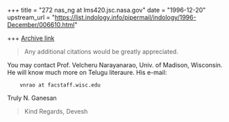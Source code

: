 +++
title = "272 nas_ng at lms420.jsc.nasa.gov"
date = "1996-12-20"
upstream_url = "https://list.indology.info/pipermail/indology/1996-December/006610.html"

+++
[Archive link](https://list.indology.info/pipermail/indology/1996-December/006610.html)


> Any additional citations would be greatly appreciated.  
>

 You may contact Prof. Velcheru Narayanarao, Univ. of Madison, Wisconsin.
He will know much more on Telugu literaure. His e-mail:

        vnrao at facstaff.wisc.edu

Truly
N. Ganesan

> Kind Regards, 
> Devesh
> 
> 




